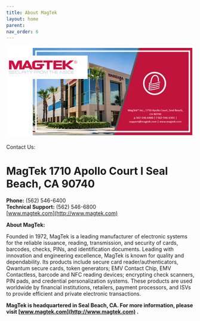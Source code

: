 ```yaml
---
title: About MagTek
layout: home
parent: 
nav_order: 6
---
```


![alt text](image.png)

Contact Us:
# MagTek  1710 Apollo Court I Seal Beach, CA 90740  
**Phone:** (562) 546-6400  
**Technical Support:** (562) 546-6800  
[www.magtek.com](http://www.magtek.com)  

**About MagTek:**

Founded in 1972, MagTek is a leading manufacturer of electronic systems for the reliable issuance, reading, transmission, and security of cards, barcodes, checks, PINs, and identification documents. Leading with innovation and engineering excellence, MagTek is known for quality and dependability. Its products include secure card reader/authenticators, Qwantum secure cards, token generators; EMV Contact Chip, EMV Contactless, barcode and NFC reading devices; encrypting check scanners, PIN pads, and credential personalization systems. These products are used worldwide by financial institutions, retailers, payment processors, and ISVs to provide efficient and private electronic transactions.

**MagTek is headquartered in Seal Beach, CA. For more information, please visit [www.magtek.com](http://www.magtek.com)  .**